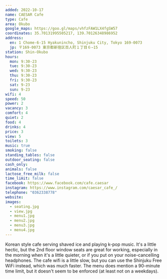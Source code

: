 ```yaml
---
added: 2022-10-17
name: CAESAR Cafe
type: Cafe
area: Okubo
google_maps: https://goo.gl/maps/vhfzFAW1LX4fgSW57
coordinates: 35.70131995505217, 139.70126348986952
address:
  en: 1 Chome-6-15 Hyakunincho, Shinjuku City, Tokyo 169-0073
  jp: 〒169-0073 東京都新宿区百人町１丁目６−15
station: Shin-Okubo
hours:
  mon: 9:30-23
  tue: 9:30-23
  wed: 9:30-23
  thu: 9:30-23
  fri: 9:30-23
  sat: 9-23
  sun: 9-23
wifi: 4
speed: 50
power: 2
vacancy: 3
comfort: 4
quiet: 2
food: 4
drinks: 4
price: 3
view: 5
toilets: 3
music: true
smoking: false
standing_tables: false
outdoor_seating: false
cash_only: 
animals: false
lactose_free_milk: false
time_limit: false
facebook: https://www.facebook.com/cafe.caesar
instagram: https://www.instagram.com/caesar_cafe_/
telephone: "0362338778"
website: 
images:
  - seating.jpg
  - view.jpg
  - menu1.jpg
  - menu2.jpg
  - menu3.jpg
  - menu4.jpg
---
```


Korean style cafe serving shaved ice and playing k-pop music. It's a little hectic, but the 2nd floor window seats are great for working, especially in the morning when it's a little quieter, or if you put on your noise-cancelling headphones. The cafe wifi is a little slow, but you can use the Shinjuku Free WiFi instead, which was much faster. The menu does mention a 90-minute time limit, but it doesn't seem to be enforced (at least not on a weekdays).
